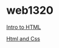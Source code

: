 # web1320
 
<a href="intro_to_html/index.html" target="_blank">Intro to HTML</a>

<a href="html5_css_index.html" target="_blank">Html and Css</a>
